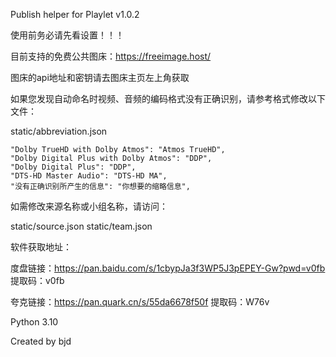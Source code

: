 Publish helper for Playlet v1.0.2

使用前务必请先看设置！！！

目前支持的免费公共图床：https://freeimage.host/

图床的api地址和密钥请去图床主页左上角获取

如果您发现自动命名时视频、音频的编码格式没有正确识别，请参考格式修改以下文件：

static/abbreviation.json

    "Dolby TrueHD with Dolby Atmos": "Atmos TrueHD",
    "Dolby Digital Plus with Dolby Atmos": "DDP",
    "Dolby Digital Plus": "DDP",
    "DTS-HD Master Audio": "DTS-HD MA",
    "没有正确识别所产生的信息": "你想要的缩略信息",

如需修改来源名称或小组名称，请访问：

static/source.json
static/team.json

软件获取地址：

度盘链接：https://pan.baidu.com/s/1cbypJa3f3WP5J3pEPEY-Gw?pwd=v0fb 提取码：v0fb

夸克链接：https://pan.quark.cn/s/55da6678f50f 提取码：W76v

Python 3.10

Created by bjd
